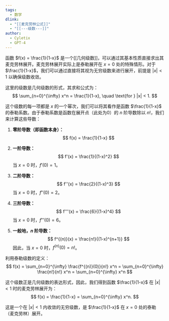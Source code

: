 ```yaml
---
tags:
  - 数学
dlink:
  - "[[麦克劳林公式]]"
  - "[[---级数---]]"
author:
  - Cyletix
  - GPT-4
---
```

函数 $f(x) = \frac{1}{1-x}$ 是一个[[几何级数]]，可以通过其基本性质直接求出其麦克劳林展开。麦克劳林展开实际上是泰勒展开在 $x = 0$ 处的特殊情形。对于 $\frac{1}{1-x}$，我们可以通过直接将其视为无穷级数来进行展开，前提是 $|x| < 1$ 以确保级数收敛。

这里的级数是几何级数的形式，其求和公式为：
$$ \sum_{n=0}^{\infty} x^n = \frac{1}{1-x}, \quad \text{for } |x| < 1. $$

这个级数的每一项都是 $x$ 的一个幂次，我们可以将其看作是函数 $\frac{1}{1-x}$ 的泰勒系数。由于泰勒系数是函数在展开点（此处为0）的 $n$ 阶导数除以 $n!$，我们来计算这些导数：

1. **零阶导数（即函数本身）：**
$$ f(x) = \frac{1}{1-x} $$

2. **一阶导数：**
$$ f'(x) = \frac{1}{(1-x)^2} $$
   当 $x=0$ 时，$f'(0) = 1$。

3. **二阶导数：**
$$ f''(x) = \frac{2}{(1-x)^3} $$
   当 $x=0$ 时，$f''(0) = 2$。

4. **三阶导数：**
$$ f'''(x) = \frac{6}{(1-x)^4} $$
   当 $x=0$ 时，$f'''(0) = 6$。

5. **一般地，$n$ 阶导数：**
$$ f^{(n)}(x) = \frac{n!}{(1-x)^{n+1}} $$
   因此，当 $x=0$ 时，$f^{(n)}(0) = n!$。

利用泰勒级数的定义：
$$ f(x) = \sum_{n=0}^{\infty} \frac{f^{(n)}(0)}{n!} x^n = \sum_{n=0}^{\infty} \frac{n!}{n!} x^n = \sum_{n=0}^{\infty} x^n $$

这个级数正是几何级数的表达形式，因此，我们得到函数 $\frac{1}{1-x}$ 在 $|x| < 1$ 时的麦克劳林展开为：
$$ f(x) = \frac{1}{1-x} = \sum_{n=0}^{\infty} x^n. $$

这是一个在 $|x| < 1$ 内收敛的无穷级数，是 $\frac{1}{1-x}$ 在 $x=0$ 处的泰勒（麦克劳林）展开。
